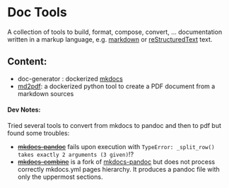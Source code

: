 # Doc Tools
 A collection of tools to build, format, compose, convert, ... documentation
 written in a markup language, e.g. [markdown] or [reStructuredText] text.


 ## Content:

 - doc-generator : dockerized [mkdocs]
 - [md2pdf]: a dockerized python tool to create a PDF document from a markdown sources



#### Dev Notes:
Tried several tools to convert from mkdocs to pandoc and then to pdf but found some troubles:
 - ~~[mkdocs-pandoc]~~ fails upon execution with ```TypeError: _split_row() takes exactly 2 arguments (3 given)```!?
 - ~~[mkdocs-combine]~~ is a fork of [mkdocs-pandoc] but does not process correctly mkdocs.yml pages hierarchy. It produces a pandoc file with only the uppermost sections.




 [markdown]: https://github.com/adam-p/markdown-here/wiki/Markdown-Cheatsheet
 [md2pdf]: https://github.com/Fiware/tools.Md2pdf
 [mkdocs]: http://www.mkdocs.org
 [mkdocs-combine]: https://twardoch.github.io/mkdocs-combine/
 [mkdocs-pandoc]: https://github.com/jgrassler/mkdocs-pandoc
 [reStructuredText]: http://docutils.sourceforge.net/rst.html
